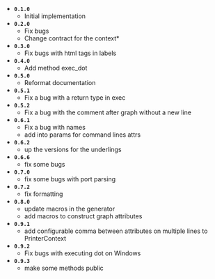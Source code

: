 - **`0.1.0`**
  - Initial implementation
- **`0.2.0`**
  - Fix bugs
  - Change contract for the context*
- **`0.3.0`**
  - Fix bugs with html tags in labels
- **`0.4.0`**
  - Add method exec_dot
- **`0.5.0`**
  - Reformat documentation
- **`0.5.1`**
  - Fix a bug with a return type in exec  
- **`0.5.2`**
  - Fix a bug with the comment after graph without a new line
- **`0.6.1`**
  - Fix a bug with names
  - add into params for command lines attrs
- **`0.6.2`**
  - up the versions for the underlings
- **`0.6.6`**
  - fix some bugs
- **`0.7.0`**
  - fix some bugs with port parsing
- **`0.7.2`**
  - fix formatting
- **`0.8.0`**
  - update macros in the generator
  - add macros to construct graph attributes
- **`0.9.1`**
  - add configurable comma between attributes on multiple lines to PrinterContext
- **`0.9.2`**
  - Fix bugs with executing dot on Windows
- **`0.9.3`**
  - make some methods public



